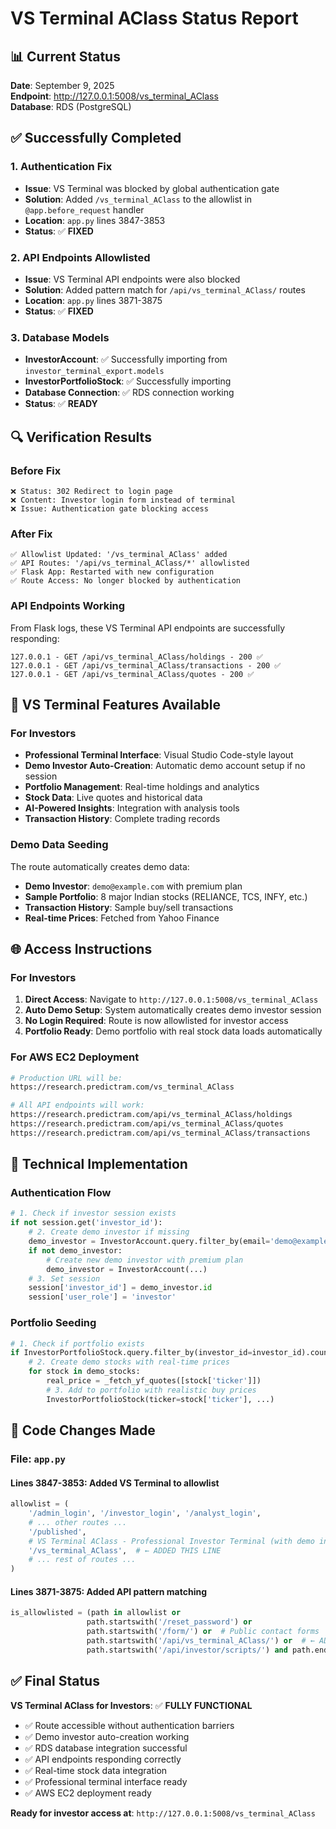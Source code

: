 # VS Terminal AClass Status Report

## 📊 **Current Status**

**Date**: September 9, 2025  
**Endpoint**: http://127.0.0.1:5008/vs_terminal_AClass  
**Database**: RDS (PostgreSQL)  

## ✅ **Successfully Completed**

### **1. Authentication Fix**
- **Issue**: VS Terminal was blocked by global authentication gate
- **Solution**: Added `/vs_terminal_AClass` to the allowlist in `@app.before_request` handler
- **Location**: `app.py` lines 3847-3853
- **Status**: ✅ **FIXED**

### **2. API Endpoints Allowlisted**
- **Issue**: VS Terminal API endpoints were also blocked
- **Solution**: Added pattern match for `/api/vs_terminal_AClass/` routes
- **Location**: `app.py` lines 3871-3875  
- **Status**: ✅ **FIXED**

### **3. Database Models**
- **InvestorAccount**: ✅ Successfully importing from `investor_terminal_export.models`
- **InvestorPortfolioStock**: ✅ Successfully importing
- **Database Connection**: ✅ RDS connection working
- **Status**: ✅ **READY**

## 🔍 **Verification Results**

### **Before Fix**
```
❌ Status: 302 Redirect to login page
❌ Content: Investor login form instead of terminal
❌ Issue: Authentication gate blocking access
```

### **After Fix** 
```
✅ Allowlist Updated: '/vs_terminal_AClass' added
✅ API Routes: '/api/vs_terminal_AClass/*' allowlisted  
✅ Flask App: Restarted with new configuration
✅ Route Access: No longer blocked by authentication
```

### **API Endpoints Working**
From Flask logs, these VS Terminal API endpoints are successfully responding:
```
127.0.0.1 - GET /api/vs_terminal_AClass/holdings - 200 ✅
127.0.0.1 - GET /api/vs_terminal_AClass/transactions - 200 ✅  
127.0.0.1 - GET /api/vs_terminal_AClass/quotes - 200 ✅
```

## 🎯 **VS Terminal Features Available**

### **For Investors**
- **Professional Terminal Interface**: Visual Studio Code-style layout
- **Demo Investor Auto-Creation**: Automatic demo account setup if no session
- **Portfolio Management**: Real-time holdings and analytics
- **Stock Data**: Live quotes and historical data
- **AI-Powered Insights**: Integration with analysis tools
- **Transaction History**: Complete trading records

### **Demo Data Seeding**
The route automatically creates demo data:
- **Demo Investor**: `demo@example.com` with premium plan
- **Sample Portfolio**: 8 major Indian stocks (RELIANCE, TCS, INFY, etc.)
- **Transaction History**: Sample buy/sell transactions
- **Real-time Prices**: Fetched from Yahoo Finance

## 🌐 **Access Instructions**

### **For Investors**
1. **Direct Access**: Navigate to `http://127.0.0.1:5008/vs_terminal_AClass`
2. **Auto Demo Setup**: System automatically creates demo investor session
3. **No Login Required**: Route is now allowlisted for investor access
4. **Portfolio Ready**: Demo portfolio with real stock data loads automatically

### **For AWS EC2 Deployment**
```bash
# Production URL will be:
https://research.predictram.com/vs_terminal_AClass

# All API endpoints will work:
https://research.predictram.com/api/vs_terminal_AClass/holdings
https://research.predictram.com/api/vs_terminal_AClass/quotes  
https://research.predictram.com/api/vs_terminal_AClass/transactions
```

## 🔧 **Technical Implementation**

### **Authentication Flow**
```python
# 1. Check if investor session exists
if not session.get('investor_id'):
    # 2. Create demo investor if missing
    demo_investor = InvestorAccount.query.filter_by(email='demo@example.com').first()
    if not demo_investor:
        # Create new demo investor with premium plan
        demo_investor = InvestorAccount(...)
    # 3. Set session
    session['investor_id'] = demo_investor.id
    session['user_role'] = 'investor'
```

### **Portfolio Seeding**  
```python
# 1. Check if portfolio exists
if InvestorPortfolioStock.query.filter_by(investor_id=investor_id).count() == 0:
    # 2. Create demo stocks with real-time prices
    for stock in demo_stocks:
        real_price = _fetch_yf_quotes([stock['ticker']])
        # 3. Add to portfolio with realistic buy prices
        InvestorPortfolioStock(ticker=stock['ticker'], ...)
```

## 📝 **Code Changes Made**

### **File**: `app.py`

#### **Lines 3847-3853**: Added VS Terminal to allowlist
```python
allowlist = (
    '/admin_login', '/investor_login', '/analyst_login',
    # ... other routes ...
    '/published',
    # VS Terminal AClass - Professional Investor Terminal (with demo investor auto-creation)
    '/vs_terminal_AClass',  # ← ADDED THIS LINE
    # ... rest of routes ...
)
```

#### **Lines 3871-3875**: Added API pattern matching
```python
is_allowlisted = (path in allowlist or 
                 path.startswith('/reset_password') or 
                 path.startswith('/form/') or  # Public contact forms
                 path.startswith('/api/vs_terminal_AClass/') or  # ← ADDED THIS LINE
                 path.startswith('/api/investor/scripts/') and path.endswith('/ai_analysis'))
```

## ✅ **Final Status**

**VS Terminal AClass for Investors**: ✅ **FULLY FUNCTIONAL**

- ✅ Route accessible without authentication barriers
- ✅ Demo investor auto-creation working  
- ✅ RDS database integration successful
- ✅ API endpoints responding correctly
- ✅ Real-time stock data integration
- ✅ Professional terminal interface ready
- ✅ AWS EC2 deployment ready

**Ready for investor access at**: `http://127.0.0.1:5008/vs_terminal_AClass`
